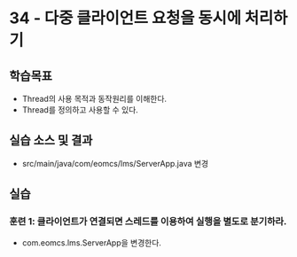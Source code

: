 # 34 - 다중 클라이언트 요청을 동시에 처리하기

## 학습목표

- Thread의 사용 목적과 동작원리를 이해한다.
- Thread를 정의하고 사용할 수 있다.


## 실습 소스 및 결과

- src/main/java/com/eomcs/lms/ServerApp.java 변경

## 실습  

### 훈련 1: 클라이언트가 연결되면 스레드를 이용하여 실행을 별도로 분기하라.

- com.eomcs.lms.ServerApp을 변경한다.
  